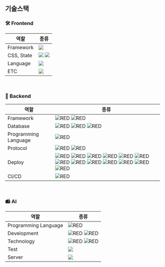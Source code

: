 ## 기술스택

### 🛠 Frontend

| 역할                 | 종류                                                                                                                                                                                                                                                |
| -------------------- | --------------------------------------------------------------------------------------------------------------------------------------------------------------------------------------------------------------------------------------------------- |
| Framework            | <img src="https://img.shields.io/badge/react-61DAFB?style=for-the-badge&logo=react&logoColor=white"/>                                                                                                                                           |
| CSS, State | <img src="https://img.shields.io/badge/tailwindcss-06B6D4?style=for-the-badge&logo=tailwindcss&logoColor=white"/> <img src="https://img.shields.io/badge/recoil-3578E5?style=for-the-badge&logo=recoil&logoColor=white"/>                                                                                                                                                   |
| Language               | <img src="https://img.shields.io/badge/typescript-3178C6?style=for-the-badge&logo=typescript&logoColor=white"/>                                         |
| ETC               | <img src="https://img.shields.io/badge/apollo graphql-311C87?style=for-the-badge&logo=apollographql&logoColor=white"/>                                         |

<br />

### 💾 Backend

| 역할                 | 종류                                                                                                                                                                                                                                                                                                                                                                                                                                                                                                                                                                                                                                                                                                                                                                                                                                                                                                         |
| -------------------- | ------------------------------------------------------------------------------------------------------------------------------------------------------------------------------------------------------------------------------------------------------------------------------------------------------------------------------------------------------------------------------------------------------------------------------------------------------------------------------------------------------------------------------------------------------------------------------------------------------------------------------------------------------------------------------------------------------------------------------------------------------------------------------------------------------------------------------------------------------------------------------------------------------------ |
| Framework            | <img alt="RED" src ="https://img.shields.io/badge/SPRING Boot-6DB33F.svg?&style=for-the-badge&logo=SpringBoot&logoColor=white"/> <img alt="RED" src ="https://img.shields.io/badge/Spring Security-6DB33F.svg?&style=for-the-badge&logo=springsecurity&logoColor=white"/>                                                                                                                                                                                                                                                                                                                                                         |
| Database             | <img alt="RED" src ="https://img.shields.io/badge/postgresql-4169E1.svg?&style=for-the-badge&logo=MySQL&logoColor=white"/> <img alt="RED" src ="https://img.shields.io/badge/Redis-DC382D.svg?&style=for-the-badge&logo=Redis&logoColor=white"/> <img alt="RED" src ="https://img.shields.io/badge/elasticsearch-005571.svg?&style=for-the-badge&logo=elasticsearch&logoColor=white"/>  |
| Programming Language | <img alt="RED" src ="https://img.shields.io/badge/JAVA-004027.svg?&style=for-the-badge&logo=Jameson&logoColor=white"/> |
| Protocol                 | <img alt="RED" src ="https://img.shields.io/badge/graphql-E10098.svg?&style=for-the-badge&logo=graphql&logoColor=white"/> <img alt="RED" src ="https://img.shields.io/badge/REST-resend.svg?&style=for-the-badge&logo=resend&logoColor=white"/>                                                                                                                                                                                                                                                                                                                                                                                                                                                                                                                                                                                                                                             |
| Deploy               | <img alt="RED" src ="https://img.shields.io/badge/Nginx-009639.svg?&style=for-the-badge&logo=nginx&logoColor=white"/> <img alt="RED" src ="https://img.shields.io/badge/Docker-2496ED.svg?&style=for-the-badge&logo=docker&logoColor=white"/> <img alt="RED" src ="https://img.shields.io/badge/AWS EC2-FF9900.svg?&style=for-the-badge&logo=AmazonEC2&logoColor=white"/> <img alt="RED" src ="https://img.shields.io/badge/AWS RDS-527FFF.svg?&style=for-the-badge&logo=AmazonRds&logoColor=white"/> <img alt="RED" src ="https://img.shields.io/badge/AWS S3-569A31.svg?&style=for-the-badge&logo=AmazonS3&logoColor=white"/> <img alt="RED" src ="https://img.shields.io/badge/Amazon Route 53-8C4FFF.svg?&style=for-the-badge&logo=Amazon Route 53&logoColor=white"/> <img alt="RED" src ="https://img.shields.io/badge/AWS SES-DD344C.svg?&style=for-the-badge&logo=amazonsimpleemailservice&logoColor=white"/> <img alt="RED" src ="https://img.shields.io/badge/AWS Route 53-8C4FFF.svg?&style=for-the-badge&logo=Amazon Route 53&logoColor=white"/> <img alt="RED" src ="https://img.shields.io/badge/AWS Elasticache-C925D1.svg?&style=for-the-badge&logo=amazonelasticache&logoColor=white"/> <img alt="RED" src ="https://img.shields.io/badge/AWS ELB-8C4FFF.svg?&style=for-the-badge&logo=awselasticloadbalancing&logoColor=white"/> <img alt="RED" src ="https://img.shields.io/badge/AWS SQS-FF4F8B.svg?&style=for-the-badge&logo=amazonsqs&logoColor=white"/> <img alt="RED" src ="https://img.shields.io/badge/AWS Lambda-FF9900.svg?&style=for-the-badge&logo=awslambda&logoColor=white"/> <img alt="RED" src ="https://img.shields.io/badge/Terraform-844FBA.svg?&style=for-the-badge&logo=terraform&logoColor=white"/>|
| CI/CD                | <img alt="RED" src ="https://img.shields.io/badge/Github Actions-2088FF.svg?&style=for-the-badge&logo=githubactions&logoColor=white"/> |


<br />

### 📻 AI

| 역할                 | 종류                                                                                                                                                                                                                                                        |
| -------------------- | ----------------------------------------------------------------------------------------------------------------------------------------------------------------------------------------------------------------------------------------------------------- |
| Programming Language | <img alt="RED" src ="https://img.shields.io/badge/Python-3776AB.svg?&style=for-the-badge&logo=python&logoColor=white"/>                                                                                                                                     |
| Development          | <img alt="RED" src ="https://img.shields.io/badge/OpenAI-412991.svg?&style=for-the-badge&logo=openai&logoColor=white"/> <img alt="RED" src ="https://img.shields.io/badge/Google Colab-F9AB00.svg?&style=for-the-badge&logo=google colab&logoColor=white"/> |
| Technology           | <img alt="RED" src ="https://img.shields.io/badge/FAISS-3B5EE9.svg?&style=for-the-badge&logo=faiss&logoColor=white"/> <img alt="RED" src ="https://img.shields.io/badge/RAG-000000.svg?&style=for-the-badge&logo=rag&logoColor=white"/>                     |
| Test                 | <img src="https://img.shields.io/badge/LangSmith-7EBC6F?style=for-the-badge&logo=langsmith&logoColor=white"/>                                                                                                                                               |
| Server               | <img src="https://img.shields.io/badge/FastAPI-009688?style=for-the-badge&logo=fastapi&logoColor=white"/>                                                                                                                                                   |

<br />
